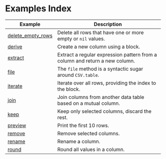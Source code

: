 # Examples Index

Example | Description
---|---
[delete_empty_rows](https://github.com/DannyBen/datamix/tree/examples/examples/delete_empty_rows#delete_empty_rows) | Delete all rows that have one or more empty or `nil` values.
[derive](https://github.com/DannyBen/datamix/tree/examples/examples/derive#derive) | Create a new column using a block. 
[extract](https://github.com/DannyBen/datamix/tree/examples/examples/extract#extract) | Extract a regular expression pattern from a column and return a new column.
[file](https://github.com/DannyBen/datamix/tree/examples/examples/file#file) | The `file` method is a syntactic sugar around `CSV.table`.
[iterate](https://github.com/DannyBen/datamix/tree/examples/examples/iterate#iterate) | Iterate over all rows, providing the index to the block.
[join](https://github.com/DannyBen/datamix/tree/examples/examples/join#join) | Join columns from another data table based on a mutual column.
[keep](https://github.com/DannyBen/datamix/tree/examples/examples/keep#keep) | Keep only selected columns, discard the rest.
[preview](https://github.com/DannyBen/datamix/tree/examples/examples/preview#preview) | Print the first 10 rows.
[remove](https://github.com/DannyBen/datamix/tree/examples/examples/remove#remove) | Remove selected columns.
[rename](https://github.com/DannyBen/datamix/tree/examples/examples/rename#rename) | Rename a column.
[round](https://github.com/DannyBen/datamix/tree/examples/examples/round#round) | Round all values in a column.